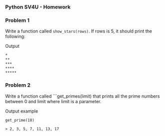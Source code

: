 ### Python SV4U - Homework

### Problem 1

Write a function called ```show_stars(rows)```. If rows is 5, it should print the following:

Output
```
*
**
***
****
*****
```

### Problem 2
Write a function called ```get_primes(limit) that prints all the prime numbers between 0 and limit where limit is a parameter.

Output example
```
get_prime(18)

> 2, 3, 5, 7, 11, 13, 17
```
